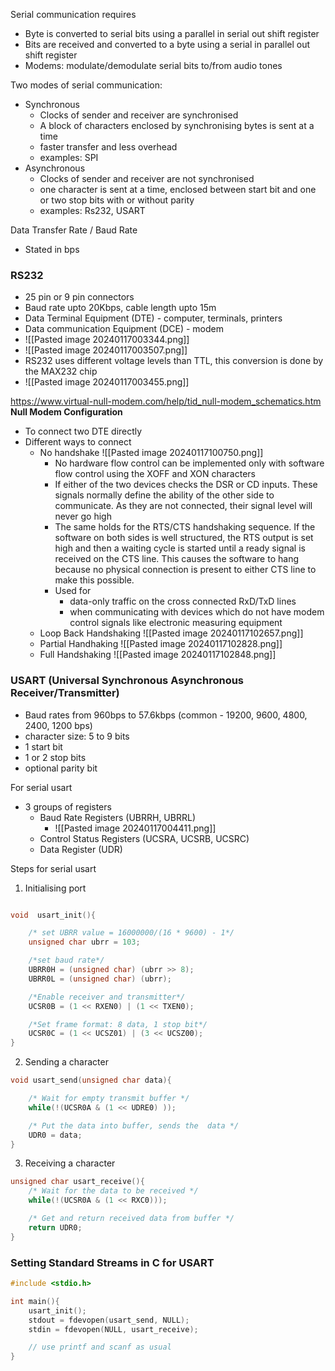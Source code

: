 Serial communication requires
 - Byte is converted to serial bits using a parallel in serial out shift register
 - Bits are received and converted to a byte using a serial in parallel out shift register
 - Modems: modulate/demodulate serial bits to/from audio tones

Two modes of serial communication:
 - Synchronous
	 - Clocks of sender and receiver are synchronised
	 - A block of characters enclosed by synchronising bytes is sent at a time
	 - faster transfer and less overhead
	 - examples: SPI
 - Asynchronous
	 - Clocks of sender and receiver are not synchronised
	 - one character is sent at a time, enclosed between start bit and one or two stop bits with or without parity
	 - examples: Rs232, USART

Data Transfer Rate / Baud Rate
 - Stated in bps

### RS232
- 25 pin or 9 pin connectors
- Baud rate upto 20Kbps, cable length upto 15m
- Data Terminal Equipment (DTE) - computer, terminals, printers
- Data communication Equipment (DCE) - modem
- ![[Pasted image 20240117003344.png]]
- ![[Pasted image 20240117003507.png]]
- RS232 uses different voltage levels than TTL, this conversion is done by the MAX232 chip
- ![[Pasted image 20240117003455.png]]

https://www.virtual-null-modem.com/help/tid_null-modem_schematics.htm
**Null Modem Configuration**
- To connect two DTE directly
- Different ways to connect
	- No handshake
		![[Pasted image 20240117100750.png]]
		- No hardware flow control can be implemented only with software flow control using the XOFF and XON characters
		- If either of the two devices checks the DSR or CD inputs. These signals normally define the ability of the other side to communicate. As they are not connected, their signal level will never go high
		- The same holds for the RTS/CTS handshaking sequence. If the software on both sides is well structured, the RTS output is set high and then a waiting cycle is started until a ready signal is received on the CTS line. This causes the software to hang because no physical connection is present to either CTS line to make this possible.
		- Used for
			- data-only traffic on the cross connected RxD/TxD lines
			- when communicating with devices which do not have modem control signals like electronic measuring equipment
	- Loop Back Handshaking
			![[Pasted image 20240117102657.png]]
	- Partial Handhaking
			![[Pasted image 20240117102828.png]]
	- Full Handshaking
			![[Pasted image 20240117102848.png]]
### USART (Universal Synchronous Asynchronous Receiver/Transmitter)

- Baud rates from 960bps to 57.6kbps (common - 19200, 9600, 4800, 2400, 1200 bps)
- character size: 5 to 9 bits
- 1 start bit
- 1 or 2 stop bits
- optional parity bit

For serial usart
- 3 groups of registers
	- Baud Rate Registers (UBRRH, UBRRL)
		- ![[Pasted image 20240117004411.png]]
	- Control Status Registers (UCSRA, UCSRB, UCSRC)
	- Data Register (UDR)

Steps for serial usart
1. Initialising port
```c

void  usart_init(){

    /* set UBRR value = 16000000/(16 * 9600) - 1*/
    unsigned char ubrr = 103;

    /*set baud rate*/
    UBRR0H = (unsigned char) (ubrr >> 8);
    UBRR0L = (unsigned char) (ubrr);

    /*Enable receiver and transmitter*/
    UCSR0B = (1 << RXEN0) | (1 << TXEN0);

    /*Set frame format: 8 data, 1 stop bit*/
    UCSR0C = (1 << UCSZ01) | (3 << UCSZ00);
}
```
2. Sending a character
```c
void usart_send(unsigned char data){

    /* Wait for empty transmit buffer */
    while(!(UCSR0A & (1 << UDRE0) ));

    /* Put the data into buffer, sends the  data */
    UDR0 = data;
}
```
3. Receiving a character
```c
unsigned char usart_receive(){
    /* Wait for the data to be received */
    while(!(UCSR0A & (1 << RXC0)));

    /* Get and return received data from buffer */
    return UDR0;
}
```

### Setting Standard Streams in C for USART
```c
#include <stdio.h>

int main(){
	usart_init();
	stdout = fdevopen(usart_send, NULL);
	stdin = fdevopen(NULL, usart_receive);

	// use printf and scanf as usual
}
```